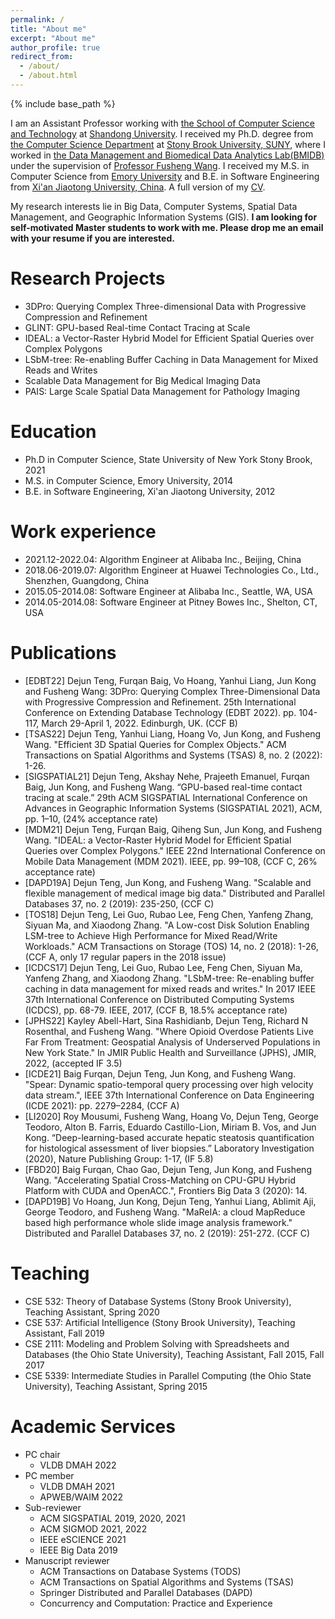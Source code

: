 ```yaml
---
permalink: /
title: "About me"
excerpt: "About me"
author_profile: true
redirect_from: 
  - /about/
  - /about.html
---
```


{% include base_path %}

I am an Assistant Professor working with [the School of Computer Science and Technology](https://www.cs.sdu.edu.cn/) at [Shandong University](https://www.sdu.edu.cn/). I received my Ph.D. degree from [the Computer Science Department](https://www.cs.stonybrook.edu/) at [Stony Brook University, SUNY](https://www.stonybrook.edu/), where I worked in [the Data Management and Biomedical Data Analytics Lab(BMIDB)](http://bmidb.cs.stonybrook.edu/) under the supervision of [Professor Fusheng Wang](https://www3.cs.stonybrook.edu/~fuswang/). I received my M.S. in Computer Science from [Emory University](https://www.cs.emory.edu/home/) and B.E. in Software Engineering from [Xi'an Jiaotong University, China](http://se.xjtu.edu.cn/). A full version of my [CV](/files/cv.pdf).

My research interests lie in Big Data, Computer Systems, Spatial Data Management, and Geographic Information Systems (GIS). **I am looking for self-motivated Master students to work with me. Please drop me an email with your resume if you are interested.**

Research Projects
======
* 3DPro: Querying Complex Three-dimensional Data with Progressive Compression and Refinement			     
* GLINT: GPU-based Real-time Contact Tracing at Scale  	       
* IDEAL: a Vector-Raster Hybrid Model for Efficient Spatial Queries over Complex Polygons		     
* LSbM-tree: Re-enabling Buffer Caching in Data Management for Mixed Reads and Writes
* Scalable Data Management for Big Medical Imaging Data		 	   
* PAIS: Large Scale Spatial Data Management for Pathology Imaging        	   

Education
======
* Ph.D in Computer Science, State University of New York Stony Brook, 2021
* M.S. in Computer Science, Emory University, 2014
* B.E. in Software Engineering, Xi'an Jiaotong University, 2012

Work experience
======
* 2021.12-2022.04: Algorithm Engineer at Alibaba Inc., Beijing, China
* 2018.06-2019.07: Algorithm Engineer at Huawei Technologies Co., Ltd., Shenzhen, Guangdong, China
* 2015.05-2014.08: Software Engineer at Alibaba Inc., Seattle, WA, USA
* 2014.05-2014.08: Software Engineer at Pitney Bowes Inc., Shelton, CT, USA

Publications
======
* \[EDBT22\] Dejun Teng, Furqan Baig, Vo Hoang, Yanhui Liang, Jun Kong and Fusheng Wang: 3DPro: Querying Complex Three-Dimensional Data with Progressive Compression and Refinement. 25th International Conference on Extending Database Technology (EDBT 2022). pp. 104-117, March 29-April 1, 2022. Edinburgh, UK. (CCF B)
* \[TSAS22\] Dejun Teng, Yanhui Liang, Hoang Vo, Jun Kong, and Fusheng Wang. "Efficient 3D Spatial Queries for Complex Objects." ACM Transactions on Spatial Algorithms and Systems (TSAS) 8, no. 2 (2022): 1-26.
* [SIGSPATIAL21] Dejun Teng, Akshay Nehe, Prajeeth Emanuel, Furqan Baig, Jun Kong, and Fusheng Wang. “GPU-based real-time contact tracing at scale.” 29th ACM SIGSPATIAL International Conference on Advances in Geographic Information Systems (SIGSPATIAL 2021), ACM, pp. 1–10, (24% acceptance rate)
* [MDM21] Dejun Teng, Furqan Baig, Qiheng Sun, Jun Kong, and Fusheng Wang. "IDEAL: a Vector-Raster Hybrid Model for Efficient Spatial Queries over Complex Polygons." IEEE 22nd International Conference on Mobile Data Management (MDM 2021). IEEE, pp. 99–108, (CCF C, 26% acceptance rate)
* [DAPD19A] Dejun Teng, Jun Kong, and Fusheng Wang. "Scalable and flexible management of medical image big data." Distributed and Parallel Databases 37, no. 2 (2019): 235-250, (CCF C)
* [TOS18] Dejun Teng, Lei Guo, Rubao Lee, Feng Chen, Yanfeng Zhang, Siyuan Ma, and Xiaodong Zhang. "A Low-cost Disk Solution Enabling LSM-tree to Achieve High Performance for Mixed Read/Write Workloads." ACM Transactions on Storage (TOS) 14, no. 2 (2018): 1-26, (CCF A, only 17 regular papers in the 2018 issue)
* [ICDCS17] Dejun Teng, Lei Guo, Rubao Lee, Feng Chen, Siyuan Ma, Yanfeng Zhang, and Xiaodong Zhang. "LSbM-tree: Re-enabling buffer caching in data management for mixed reads and writes." In 2017 IEEE 37th International Conference on Distributed Computing Systems (ICDCS), pp. 68-79. IEEE, 2017, (CCF B, 18.5% acceptance rate)
* [JPHS22] Kayley Abell-Hart, Sina Rashidianb, Dejun Teng, Richard N Rosenthal, and Fusheng Wang. "Where Opioid Overdose Patients Live Far From Treatment: Geospatial Analysis of Underserved Populations in New York State." In JMIR Public Health and Surveillance (JPHS), JMIR, 2022, (accepted IF 3.5)
* [ICDE21] Baig Furqan, Dejun Teng, Jun Kong, and Fusheng Wang. "Spear: Dynamic spatio-temporal query processing over high velocity data stream.", IEEE 37th International Conference on Data Engineering (ICDE 2021): pp. 2279–2284, (CCF A)
* [LI2020] Roy Mousumi, Fusheng Wang, Hoang Vo, Dejun Teng, George Teodoro, Alton B. Farris, Eduardo Castillo-Lion, Miriam B. Vos, and Jun Kong. “Deep-learning-based accurate hepatic steatosis quantification for histological assessment of liver biopsies.” Laboratory Investigation (2020), Nature Publishing Group: 1-17, (IF 5.8)
* [FBD20] Baig Furqan, Chao Gao, Dejun Teng, Jun Kong, and Fusheng Wang. "Accelerating Spatial Cross-Matching on CPU-GPU Hybrid Platform with CUDA and OpenACC.", Frontiers Big Data 3 (2020): 14.
* [DAPD19B] Vo Hoang, Jun Kong, Dejun Teng, Yanhui Liang, Ablimit Aji, George Teodoro, and Fusheng Wang. "MaReIA: a cloud MapReduce based high performance whole slide image analysis framework." Distributed and Parallel Databases 37, no. 2 (2019): 251-272. (CCF C)

Teaching
======
* CSE 532: Theory of Database Systems (Stony Brook University), Teaching Assistant, Spring 2020
* CSE 537: Artificial Intelligence (Stony Brook University), Teaching Assistant, Fall 2019
* CSE 2111: Modeling and Problem Solving with Spreadsheets and Databases (the Ohio State University), Teaching Assistant, Fall 2015, Fall 2017
* CSE 5339: Intermediate Studies in Parallel Computing (the Ohio State University), Teaching Assistant, Spring 2015
  
Academic Services
======
* PC chair
  * VLDB DMAH 2022
* PC member
  * VLDB DMAH 2021
  * APWEB/WAIM 2022 
* Sub-reviewer
  * ACM SIGSPATIAL 2019, 2020, 2021
  * ACM SIGMOD 2021, 2022
  * IEEE eSCIENCE 2021
  * IEEE Big Data 2019
* Manuscript reviewer
  * ACM Transactions on Database Systems (TODS)
  * ACM Transactions on Spatial Algorithms and Systems (TSAS)
  * Springer Distributed and Parallel Databases (DAPD)
  * Concurrency and Computation: Practice and Experience


